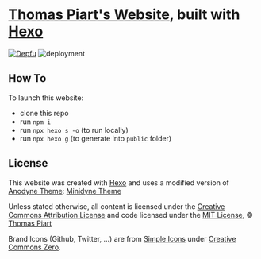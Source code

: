 # [Thomas Piart's Website](https://tpî.eu), built with [Hexo](https://hexo.io)

[![Depfu](https://badges.depfu.com/badges/73af18da7af9a1c3def29d4c6f1ae9ff/count.svg)](https://depfu.com/github/tomap/tpi2.eu?project_id=16085)
![deployment](https://github.com/tomap/tpi2.eu/workflows/deployment/badge.svg)

## How To

To launch this website:

- clone this repo
- run ```npm i```
- run ```npx hexo s -o``` (to run locally)
- run ```npx hexo g``` (to generate into `public` folder)

## License

This website was created with [Hexo](https://hexo.io) and uses a modified version of [Anodyne Theme](https://github.com/klugjo/hexo-theme-anodyne): [Minidyne Theme](https://github.com/tomap/hexo-theme-minidyne)

Unless stated otherwise, all content is licensed under the [Creative Commons Attribution License](https://creativecommons.org/licenses/by/4.0/ "Visit Website") and code licensed under the [MIT License](https://opensource.org/licenses/mit-license.php "Visit Website"), © [Thomas Piart](https://tpî.eu "Visit Website")

Brand Icons (Github, Twitter, ...) are from [Simple Icons](https://simpleicons.org/) under [Creative Commons Zero](https://creativecommons.org/publicdomain/zero/1.0/legalcode).
